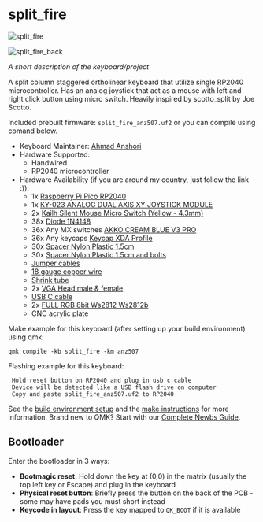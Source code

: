 # split_fire

![split_fire](https://i.imgur.com/ZeH4woZ.jpg)

![split_fire_back](https://i.imgur.com/RxPJ4Kr.jpg)

*A short description of the keyboard/project*

A split column staggered ortholinear keyboard that utilize single RP2040 microcontroller.
Has an analog joystick that act as a mouse with left and right click button using micro switch.
Heavily inspired by scotto_split by Joe Scotto.

Included prebuilt firmware: `split_fire_anz507.uf2` or you can compile using comand below.

* Keyboard Maintainer: [Ahmad Anshori](https://github.com/anz507)
* Hardware Supported:
    - Handwired
    - RP2040 microcontroller
* Hardware Availability (if you are around my country, just follow the link :)):
    - 1x [Raspberry Pi Pico RP2040](https://tokopedia.link/spW8kgkinEb)
    - 1x [KY-023 ANALOG DUAL AXIS XY JOYSTICK MODULE](https://tokopedia.link/IzSp9CvinEb)
    - 2x [Kailh Silent Mouse Micro Switch (Yellow - 4.3mm)](https://tokopedia.link/VJXXyjxinEb)
    - 38x [Diode 1N4148](https://tokopedia.link/2BAQzdzinEb)
    - 36x Any MX switches [AKKO CREAM BLUE V3 PRO](https://tokopedia.link/cydDV9CinEb)
    - 36x Any keycaps [Keycap XDA Profile](https://tokopedia.link/f4nmNosjnEb)
    - 30x [Spacer Nylon Plastic 1.5cm](https://www.tokopedia.com/anugrah-solo/spacer-nylon-plastik-penyangga-dudukan-pcb-5mm-1cm-1-5cm-2cm-3cm-1-5cm?utm_campaign=PDP-13423170-6923831712-011123&utm_source=salinlink&utm_medium=share)
    - 30x [Spacer Nylon Plastic 1.5cm and bolts](https://www.tokopedia.com/anugrah-solo/spacer-nylon-plastik-penyangga-dudukan-pcb-5mm-1cm-1-5cm-2cm-3cm-1-5cm?utm_campaign=PDP-13423170-6923831712-011123&utm_source=salinlink&utm_medium=share)
    - [Jumper cables](https://tokopedia.link/h2Ytq9SinEb)
    - [18 gauge copper wire](https://tokopedia.link/tYikGZ7inEb)
    - [Shrink tube](https://tokopedia.link/kHjJH4bjnEb)
    - 2x [VGA Head male & female](https://tokopedia.link/t5cJnAgjnEb)
    - [USB C cable](https://tokopedia.link/q7gD8YnjnEb)
    - 2x [FULL RGB 8bit Ws2812 Ws2812b](https://tokopedia.link/JOORCQrYrEbP)
    - CNC acrylic plate


Make example for this keyboard (after setting up your build environment) using qmk:

    qmk compile -kb split_fire -km anz507

Flashing example for this keyboard:

     Hold reset button on RP2040 and plug in usb c cable
     Device will be detected like a USB flash drive on computer
     Copy and paste split_fire_anz507.uf2 to RP2040

See the [build environment setup](https://docs.qmk.fm/#/getting_started_build_tools) and the [make instructions](https://docs.qmk.fm/#/getting_started_make_guide) for more information. Brand new to QMK? Start with our [Complete Newbs Guide](https://docs.qmk.fm/#/newbs).

## Bootloader

Enter the bootloader in 3 ways:

* **Bootmagic reset**: Hold down the key at (0,0) in the matrix (usually the top left key or Escape) and plug in the keyboard
* **Physical reset button**: Briefly press the button on the back of the PCB - some may have pads you must short instead
* **Keycode in layout**: Press the key mapped to `QK_BOOT` if it is available
